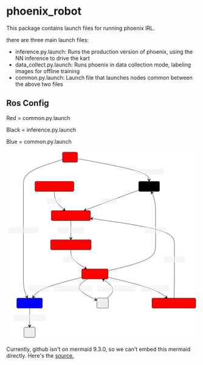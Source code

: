 # phoenix_robot

This package contains launch files for running phoenix IRL.

there are three main launch files:

- inference.py.launch: Runs the production version of phoenix, using the NN inference to drive the kart
- data_collect.py.launch: Runs phoenix in data collection mode, labeling images for offline training
- common.py.launch: Launch file that launches nodes common between the above two files

## Ros Config

Red = common.py.launch

Black = inference.py.launch

Blue = common.py.launch

![](images/phnx_robot.svg)

Currently, github isn't on mermaid 9.3.0, so we can't embed this mermaid directly.
Here's the [source.](https://mermaid.live/edit#pako:eNqFVE1v4yAQ_SsIqbdElvbIYaVVW2kv20ulPVlCE5g4bPiIBpxsVfW_LwbXUR1n7QsY3nvzZhh45ypo5ILHBAmfDHQEbnv-1nqWP2UhxifcMxWcCz4PNpC4HEzCzd5YKwj1DKkhwS1uZ3ucAU8U9BIQ1LH1FfvwwH4C6QsQMuMT0h4UxroX4Ci1EGJ0tt1-L6GlDV2HlDeGP8EaBQ4JGmd0Q92uch-hEk4H_1eaICnESUmwZz-UhDbsOaZwYqUwlbeEL0JZULAfKvWQTCmTc-D16HTKZVzOo08UrEUaEeliYpIpyJw7Usb4r_LLPpuMlme0VUOTOaN02bmMF5PU4avEf0JkJQq7kBrl9FXvT3gb4AkthpMs9Fm17wacW5sKUEr5mf5KSYslWRjyWrBb0xFHVNVboa07H1Wr4uR86CrjuxXPiw0YdHCyNHU5phtIZZp4FOzx9XdkQ4cYB93Q6FP8l5c6NX6PhF5hJpcLtJqPh_P1JBYuzVzxzpW5m_MC_zNjvuFu6DWj8_vyPui0PB3QYctFnnrsE4Ftees_MhT6FF7fvOIiUY8b3p_09UXiYg825lXUJgX6Vd-s8nR9_ANx1qMI)